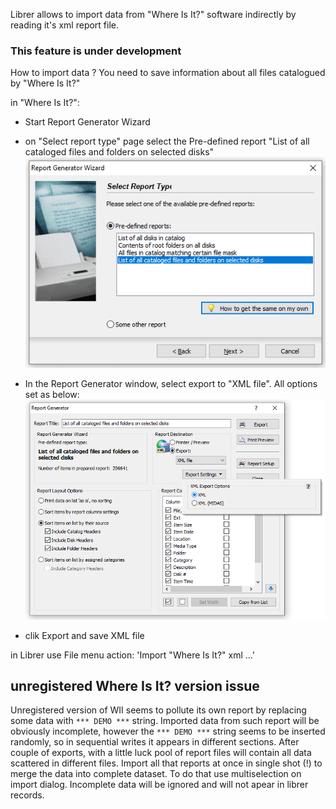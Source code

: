 Librer allows to import data from "Where Is It?" software indirectly by reading it's xml report file.

### This feature is under development

How to import data ? You need to save information about all files catalogued by "Where Is It?"

in "Where Is It?":
- Start Report Generator Wizard
- on "Select report type" page select the Pre-defined report "List of all cataloged files and folders on selected disks"
![image info](./wii_01.png)
 
- In the Report Generator window, select export to "XML file". All options set as below: 
![image info](./wii_02.png)

- clik Export and save XML file

in Librer use File menu action: 'Import "Where Is It?" xml ...'

## unregistered Where Is It? version issue
Unregistered version of WII seems to pollute its own report by replacing some data with ```*** DEMO ***``` string. Imported data from such report will be obviously  incomplete, however the ```*** DEMO ***``` string seems to be inserted randomly, so in sequential writes it appears in different sections. After couple of exports, with a little luck pool of report files will contain all data scattered in different files. Import all that reports at once in single shot (!) to merge the data into complete dataset. To do that use multiselection on import dialog. Incomplete data will be ignored and will not apear in librer records.


